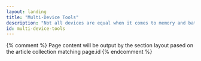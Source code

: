 ```yaml
---
layout: landing
title: "Multi-Device Tools"
description: "Not all devices are equal when it comes to memory and battery life. Often mobile devices are underpowered and subject to slow or unreliable connections. Adjust your workflow and choose tools that help you build a responsive and performant site. The Web Starter Kit provides scaffolding, build tools, and styles to get you most of the way."
id: multi-device-tools
---
```


{% comment %}
Page content will be output by the section layout pased on the article collection matching page.id
{% endcomment %}

